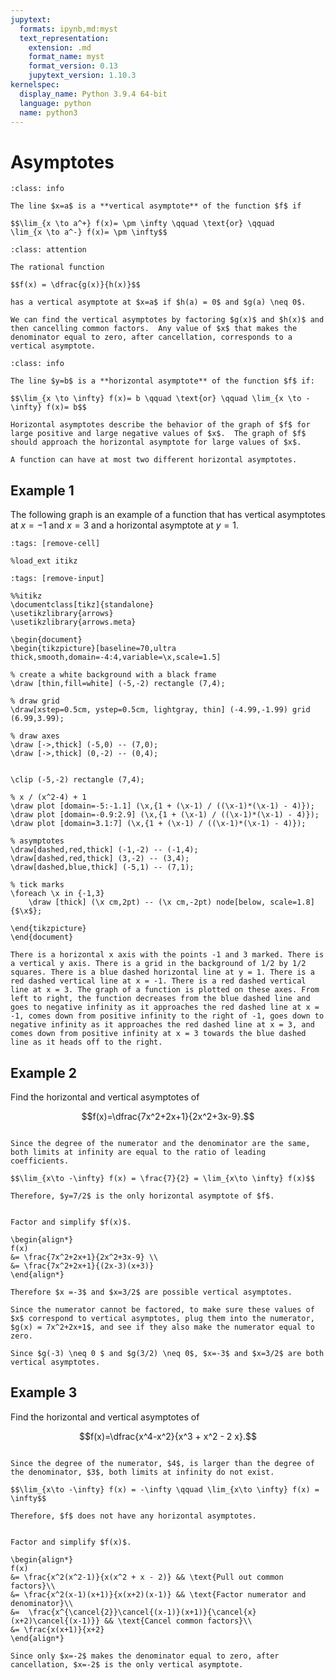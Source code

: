 ```yaml
---
jupytext:
  formats: ipynb,md:myst
  text_representation:
    extension: .md
    format_name: myst
    format_version: 0.13
    jupytext_version: 1.10.3
kernelspec:
  display_name: Python 3.9.4 64-bit
  language: python
  name: python3
---
```

# Asymptotes


```{admonition} Vertical Asymptotes
:class: info

The line $x=a$ is a **vertical asymptote** of the function $f$ if

$$\lim_{x \to a^+} f(x)= \pm \infty \qquad \text{or} \qquad
\lim_{x \to a^-} f(x)= \pm \infty$$
```

```{admonition} Vertical Asymptotes for a Rational Function
:class: attention

The rational function 

$$f(x) = \dfrac{g(x)}{h(x)}$$ 

has a vertical asymptote at $x=a$ if $h(a) = 0$ and $g(a) \neq 0$. 

We can find the vertical asymptotes by factoring $g(x)$ and $h(x)$ and then cancelling common factors.  Any value of $x$ that makes the denominator equal to zero, after cancellation, corresponds to a vertical asymptote.
```


```{admonition} Horizontal Asymptotes
:class: info

The line $y=b$ is a **horizontal asymptote** of the function $f$ if:

$$\lim_{x \to \infty} f(x)= b \qquad \text{or} \qquad \lim_{x \to -\infty} f(x)= b$$

Horizontal asymptotes describe the behavior of the graph of $f$ for large positive and large negative values of $x$.  The graph of $f$ should approach the horizontal asymptote for large values of $x$.  

A function can have at most two different horizontal asymptotes.
```


## Example 1

The following graph is an example of a function that has vertical asymptotes at $x=-1$ and $x=3$ and a horizontal asymptote at $y=1$.


```{code-cell}
:tags: [remove-cell]

%load_ext itikz
```

```{code-cell}
:tags: [remove-input]

%%itikz
\documentclass[tikz]{standalone}
\usetikzlibrary{arrows}
\usetikzlibrary{arrows.meta}

\begin{document}
\begin{tikzpicture}[baseline=70,ultra thick,smooth,domain=-4:4,variable=\x,scale=1.5]

% create a white background with a black frame
\draw [thin,fill=white] (-5,-2) rectangle (7,4);  

% draw grid
\draw[xstep=0.5cm, ystep=0.5cm, lightgray, thin] (-4.99,-1.99) grid (6.99,3.99); 

% draw axes
\draw [->,thick] (-5,0) -- (7,0);
\draw [->,thick] (0,-2) -- (0,4);


\clip (-5,-2) rectangle (7,4);

% x / (x^2-4) + 1
\draw plot [domain=-5:-1.1] (\x,{1 + (\x-1) / ((\x-1)*(\x-1) - 4)}); 
\draw plot [domain=-0.9:2.9] (\x,{1 + (\x-1) / ((\x-1)*(\x-1) - 4)}); 
\draw plot [domain=3.1:7] (\x,{1 + (\x-1) / ((\x-1)*(\x-1) - 4)}); 

% asymptotes
\draw[dashed,red,thick] (-1,-2) -- (-1,4);
\draw[dashed,red,thick] (3,-2) -- (3,4);
\draw[dashed,blue,thick] (-5,1) -- (7,1);

% tick marks
\foreach \x in {-1,3} 
	\draw [thick] (\x cm,2pt) -- (\x cm,-2pt) node[below, scale=1.8] {$\x$};

\end{tikzpicture}
\end{document}
```
```{dropdown} Long Text Description
There is a horizontal x axis with the points -1 and 3 marked. There is a vertical y axis. There is a grid in the background of 1/2 by 1/2 squares. There is a blue dashed horizontal line at y = 1. There is a red dashed vertical line at x = -1. There is a red dashed vertical line at x = 3. The graph of a function is plotted on these axes. From left to right, the function decreases from the blue dashed line and goes to negative infinity as it approaches the red dashed line at x = -1, comes down from positive infinity to the right of -1, goes down to negative infinity as it approaches the red dashed line at x = 3, and comes down from positive infinity at x = 3 towards the blue dashed line as it heads off to the right.
```
## Example 2

Find the horizontal and vertical asymptotes of 

$$f(x)=\dfrac{7x^2+2x+1}{2x^2+3x-9}.$$


```{dropdown} **Step 1:**  Horizontal Asymptotes.

Since the degree of the numerator and the denominator are the same, both limits at infinity are equal to the ratio of leading coefficients.

$$\lim_{x\to -\infty} f(x) = \frac{7}{2} = \lim_{x\to \infty} f(x)$$

Therefore, $y=7/2$ is the only horizontal asymptote of $f$.
```


```{dropdown} **Step 2:** Vertical Asymptotes.

Factor and simplify $f(x)$. 

\begin{align*}
f(x)
&= \frac{7x^2+2x+1}{2x^2+3x-9} \\ 
&= \frac{7x^2+2x+1}{(2x-3)(x+3)} 
\end{align*}

Therefore $x =-3$ and $x=3/2$ are possible vertical asymptotes.  

Since the numerator cannot be factored, to make sure these values of $x$ correspond to vertical asymptotes, plug them into the numerator, $g(x) = 7x^2+2x+1$, and see if they also make the numerator equal to zero.  

Since $g(-3) \neq 0 $ and $g(3/2) \neq 0$, $x=-3$ and $x=3/2$ are both vertical asymptotes.
```




## Example 3

Find the horizontal and vertical asymptotes of 

$$f(x)=\dfrac{x^4-x^2}{x^3 + x^2 - 2 x}.$$


```{dropdown} **Step 1:**  Horizontal Asymptotes.

Since the degree of the numerator, $4$, is larger than the degree of the denominator, $3$, both limits at infinity do not exist.

$$\lim_{x\to -\infty} f(x) = -\infty \qquad \lim_{x\to \infty} f(x) = \infty$$

Therefore, $f$ does not have any horizontal asymptotes.
```


```{dropdown} **Step 2:** Vertical Asymptotes.

Factor and simplify $f(x)$.

\begin{align*}
f(x) 
&= \frac{x^2(x^2-1)}{x(x^2 + x - 2)} && \text{Pull out common factors}\\
&= \frac{x^2(x-1)(x+1)}{x(x+2)(x-1)} && \text{Factor numerator and denominator}\\
&=  \frac{x^{\cancel{2}}\cancel{(x-1)}(x+1)}{\cancel{x}(x+2)\cancel{(x-1)}} && \text{Cancel common factors}\\
&= \frac{x(x+1)}{x+2} 
\end{align*}

Since only $x=-2$ makes the denominator equal to zero, after cancellation, $x=-2$ is the only vertical asymptote.
```



